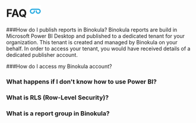 # FAQ ![](images/favicon.png)

###How do I publish reports in Binokula?
Binokula reports are build in Microsoft Power BI Desktop and published to a dedicated tenant for your organization. This tenant is created and managed by Binokula on your behalf. In order to access your tenant, you would have received details of a dedicated publisher account.

###How do I access my Binokula account?

### What happens if I don't know how to use Power BI?

### What is RLS (Row-Level Security)?

### What is a report group in Binokula?

